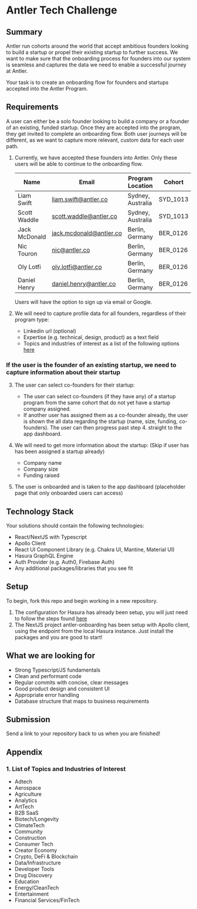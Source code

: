 # Antler Tech Challenge

## Summary

Antler run cohorts around the world that accept ambitious founders looking to build a startup or propel their existing startup to further success. We want to make sure that the onboarding process for founders into our system is seamless and captures the data we need to enable a successful journey at Antler.

Your task is to create an onboarding flow for founders and startups accepted into the Antler Program.

## Requirements

A user can either be a solo founder looking to build a company or a founder of an existing, funded startup. Once they are accepted into the program, they get invited to complete an onboarding flow. Both user journeys will be different, as we want to capture more relevant, custom data for each user path.

1. Currently, we have accepted these founders into Antler. Only these users will be able to continue to the onboarding flow.

   | Name          | Email                   | Program Location  | Cohort   | Program Type |
   | ------------- | ----------------------- | ----------------- | -------- | ------------ |
   | Liam Swift    | liam.swift@antler.co    | Sydney, Australia | SYD_1013 | Founder      |
   | Scott Waddle  | scott.waddle@antler.co  | Sydney, Australia | SYD_1013 | Founder      |
   | Jack McDonald | jack.mcdonald@antler.co | Berlin, Germany   | BER_0126 | Startup      |
   | Nic Touron    | nic@antler.co           | Berlin, Germany   | BER_0126 | Startup      |
   | Oly Lotfi     | oly.lotfi@antler.co     | Berlin, Germany   | BER_0126 | Startup      |
   | Daniel Henry  | daniel.henry@antler.co  | Berlin, Germany   | BER_0126 | Startup      |

   Users will have the option to sign up via email or Google.

2. We will need to capture profile data for all founders, regardless of their program type:

   - Linkedin url (optional)
   - Expertise (e.g. technical, design, product) as a text field
   - Topics and industries of interest as a list of the following options [here](#1-list-of-topics-and-industries-of-interest)

### If the user is the founder of an existing startup, we need to capture information about their startup

3. The user can select co-founders for their startup:

   - The user can select co-founders (if they have any) of a startup program from the same cohort that do not yet have a startup company assigned.
   - If another user has assigned them as a co-founder already, the user is shown the all data regarding the startup (name, size, funding, co-founders). The user can then progress past step 4. straight to the app dashboard.

4. We will need to get more information about the startup: (Skip if user has has been assigned a startup already)

   - Company name
   - Company size
   - Funding raised

5. The user is onboarded and is taken to the app dashboard (placeholder page that only onboarded users can access)

## Technology Stack

Your solutions should contain the following technologies:

- React/NextJS with Typescript
- Apollo Client
- React UI Component Library (e.g. Chakra UI, Mantine, Material UI)
- Hasura GraphQL Engine
- Auth Provider (e.g. Auth0, Firebase Auth)
- Any additional packages/libraries that you see fit

## Setup

To begin, fork this repo and begin working in a new repository.

1. The configuration for Hasura has already been setup, you will just need to follow the steps found [here](./hasura/README.md)
2. The NextJS project antler-onboarding has been setup with Apollo client, using the endpoint from the local Hasura instance. Just install the packages and you are good to start!

## What we are looking for

- Strong Typescript/JS fundamentals
- Clean and performant code
- Regular commits with concise, clear messages
- Good product design and consistent UI
- Appropriate error handling
- Database structure that maps to business requirements

## Submission

Send a link to your repository back to us when you are finished!

## Appendix

### 1. List of Topics and Industries of Interest

- Adtech
- Aerospace
- Agriculture
- Analytics
- ArtTech
- B2B SaaS
- Biotech/Longevity
- ClimateTech
- Community
- Construction
- Consumer Tech
- Creator Economy
- Crypto, DeFi & Blockchain
- Data/Infrastructure
- Developer Tools
- Drug Discovery
- Education
- Energy/CleanTech
- Entertainment
- Financial Services/FinTech
